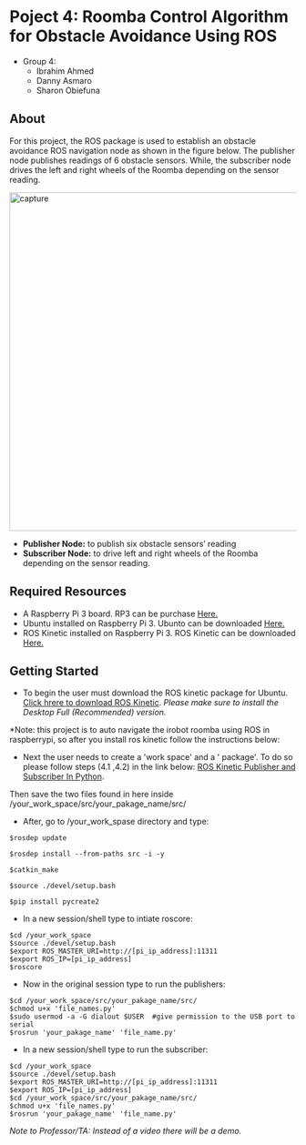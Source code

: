 # Poject 4: Roomba Control Algorithm for Obstacle Avoidance Using ROS

- Group 4: 
  - Ibrahim Ahmed
  - Danny Asmaro
  - Sharon Obiefuna

## About

For this project, the ROS package is used to establish an obstacle avoidance ROS navigation node as shown in the figure below. The publisher node publishes readings of 6 obstacle sensors. While, the subscriber node drives the left and right wheels of the Roomba depending on the sensor reading.

<img width="595" alt="capture" src="https://user-images.githubusercontent.com/31410235/33640046-4cfa3654-d9fc-11e7-9b90-45acca5eea6e.PNG">

- **Publisher Node:** to publish six obstacle sensors’ reading 
- **Subscriber Node:** to drive left and right wheels of the Roomba depending on the sensor reading. 

## Required Resources 
 
- A Raspberry Pi 3 board. RP3 can be purchase [Here.](https://www.amazon.com/CanaKit-Raspberry-Complete-Starter-Kit/dp/B01C6Q2GSY/ref=pd_cp_147_1?_encoding=UTF8&psc=1&refRID=VNATY560QJRKQD417K2Q)
- Ubuntu installed on Raspberry Pi 3. Ubunto can be downloaded [Here.](https://ubuntu-mate.org/blog/ubuntu-mate-for-raspberry-pi-3/) 
- ROS Kinetic installed on Raspberry Pi 3. ROS Kinetic can be downloaded [Here.](http://wiki.ros.org/kinetic/Installation/Ubuntu)

## Getting Started

- To begin the user must download the ROS kinetic package for Ubuntu. [Click hrere to download ROS Kinetic](http://wiki.ros.org/kinetic/Installation/Ubuntu). *Please make sure to install the Desktop Full (Recommended) version.*

*Note: this project is to auto navigate the irobot roomba using ROS in raspberrypi, so after you install ros kinetic follow the instructions below:

- Next the user needs to create a 'work space' and a ' package'. To do so please follow steps (4.1 ,4.2) in the link below:
[ROS Kinetic Publisher and Subscriber In Python](https://www.intorobotics.com/ros-kinetic-publisher-and-subscriber-in-python/).

Then save the two files found in here inside /your_work_space/src/your_pakage_name/src/

- After, go to /your_work_spase directory and type:


```
$rosdep update

$rosdep install --from-paths src -i -y

$catkin_make

$source ./devel/setup.bash

$pip install pycreate2
```
- In a new session/shell type to intiate roscore:
```
$cd /your_work_space
$source ./devel/setup.bash
$export ROS_MASTER_URI=http://[pi_ip_address]:11311
$export ROS_IP=[pi_ip_address]
$roscore
```
- Now in the original session type to run the publishers:
```
$cd /your_work_space/src/your_pakage_name/src/
$chmod u+x 'file_names.py'
$sudo usermod -a -G dialout $USER  #give permission to the USB port to serial
$rosrun 'your_pakage_name' 'file_name.py'
```

- In a new session/shell type to run the subscriber:
```
$cd /your_work_space
$source ./devel/setup.bash
$export ROS_MASTER_URI=http://[pi_ip_address]:11311
$export ROS_IP=[pi_ip_address]
$cd /your_work_space/src/your_pakage_name/src/
$chmod u+x 'file_names.py'
$rosrun 'your_pakage_name' 'file_name.py'
```

*Note to Professor/TA: Instead of a video there will be a demo.*
